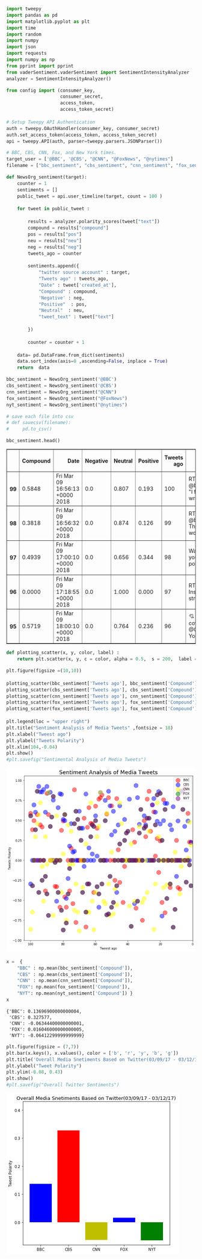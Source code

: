 

```python
import tweepy
import pandas as pd
import matplotlib.pyplot as plt
import time
import random
import numpy 
import json
import requests
import numpy as np
from pprint import pprint
from vaderSentiment.vaderSentiment import SentimentIntensityAnalyzer
analyzer = SentimentIntensityAnalyzer()
```


```python
from config import (consumer_key, 
                    consumer_secret, 
                    access_token, 
                    access_token_secret)

# Setup Tweepy API Authentication
auth = tweepy.OAuthHandler(consumer_key, consumer_secret)
auth.set_access_token(access_token, access_token_secret)
api = tweepy.API(auth, parser=tweepy.parsers.JSONParser())
```


```python
# BBC, CBS, CNN, Fox, and New York times.
target_user = ['@BBC', '@CBS', "@CNN", "@FoxNews", "@nytimes"]
filename = ["bbc_sentiment", "cbs_sentiment", "cnn_sentiment", "fox_sentiment", "nyt_sentiment"]
```


```python
def NewsOrg_sentiment(target):
    counter = 1
    sentiments = []
    public_tweet = api.user_timeline(target, count = 100 )
    
    for tweet in public_tweet :
        
        results = analyzer.polarity_scores(tweet["text"])
        compound = results["compound"]
        pos = results["pos"]
        neu = results["neu"]
        neg = results["neg"]
        tweets_ago = counter
        
        sentiments.append({
            "twitter source account" : target,
            "Tweets ago" : tweets_ago,
            "Date" : tweet['created_at'],
            "Compound" : compound,
            'Negative' : neg,
            "Positive"  : pos,
            "Neutral"  : neu,
            "tweet_text" : tweet["text"]
            
        })
        
        counter = counter + 1
        
    data= pd.DataFrame.from_dict(sentiments)
    data.sort_index(axis=0 ,ascending=False, inplace = True)  
    return  data
```


```python
bbc_sentiment = NewsOrg_sentiment('@BBC')
cbs_sentiment = NewsOrg_sentiment('@CBS')
cnn_sentiment = NewsOrg_sentiment("@CNN")
fox_sentiment = NewsOrg_sentiment("@FoxNews")
nyt_sentiment = NewsOrg_sentiment("@nytimes")
```


```python
# save each file into csv
# def savecsv(filename):
#     pd.to_csv()
```


```python
bbc_sentiment.head()
```




<div>
<style scoped>
    .dataframe tbody tr th:only-of-type {
        vertical-align: middle;
    }

    .dataframe tbody tr th {
        vertical-align: top;
    }

    .dataframe thead th {
        text-align: right;
    }
</style>
<table border="1" class="dataframe">
  <thead>
    <tr style="text-align: right;">
      <th></th>
      <th>Compound</th>
      <th>Date</th>
      <th>Negative</th>
      <th>Neutral</th>
      <th>Positive</th>
      <th>Tweets ago</th>
      <th>tweet_text</th>
      <th>twitter source account</th>
    </tr>
  </thead>
  <tbody>
    <tr>
      <th>99</th>
      <td>0.5848</td>
      <td>Fri Mar 09 16:56:13 +0000 2018</td>
      <td>0.0</td>
      <td>0.807</td>
      <td>0.193</td>
      <td>100</td>
      <td>RT @bbcwritersroom: "I felt like a real writer...</td>
      <td>@BBC</td>
    </tr>
    <tr>
      <th>98</th>
      <td>0.3818</td>
      <td>Fri Mar 09 16:56:32 +0000 2018</td>
      <td>0.0</td>
      <td>0.874</td>
      <td>0.126</td>
      <td>99</td>
      <td>RT @bbcworldservice: These images of women on ...</td>
      <td>@BBC</td>
    </tr>
    <tr>
      <th>97</th>
      <td>0.4939</td>
      <td>Fri Mar 09 17:00:10 +0000 2018</td>
      <td>0.0</td>
      <td>0.656</td>
      <td>0.344</td>
      <td>98</td>
      <td>Want to improve your persuasion powers? \n\n😻 ...</td>
      <td>@BBC</td>
    </tr>
    <tr>
      <th>96</th>
      <td>0.0000</td>
      <td>Fri Mar 09 17:18:55 +0000 2018</td>
      <td>0.0</td>
      <td>1.000</td>
      <td>0.000</td>
      <td>97</td>
      <td>RT @bbcthesocial: Instead of a plastic straw, ...</td>
      <td>@BBC</td>
    </tr>
    <tr>
      <th>95</th>
      <td>0.5719</td>
      <td>Fri Mar 09 18:00:10 +0000 2018</td>
      <td>0.0</td>
      <td>0.764</td>
      <td>0.236</td>
      <td>96</td>
      <td>💘 @MabelMcVey covering @Coldplay's 'Fix You' i...</td>
      <td>@BBC</td>
    </tr>
  </tbody>
</table>
</div>




```python
def plotting_scatter(x, y, color, label) :  
    return plt.scatter(x, y, c = color, alpha = 0.5,  s = 200,  label = label)
```


```python
plt.figure(figsize =(10,10))

plotting_scatter(bbc_sentiment['Tweets ago'], bbc_sentiment['Compound'], "r", 'BBC')
plotting_scatter(cbs_sentiment['Tweets ago'], cbs_sentiment['Compound'], "b", 'CBS')
plotting_scatter(cnn_sentiment['Tweets ago'], cnn_sentiment['Compound'], "yellow", 'CNN')
plotting_scatter(fox_sentiment['Tweets ago'], fox_sentiment['Compound'], "g", 'FOX')
plotting_scatter(fox_sentiment['Tweets ago'], fox_sentiment['Compound'], "purple", 'NYT')

plt.legend(loc = "upper right")
plt.title("Sentiment Analysis of Media Tweets" ,fontsize = 18)
plt.xlabel("Tweest ago")
plt.ylabel("Tweets Polarity")
plt.xlim(104,-0.04)
plt.show()
#plt.savefig("Sentimental Analysis of Media Tweets")
```


![png](output_8_0.png)



```python
x =  {
    "BBC" : np.mean(bbc_sentiment['Compound']), 
    "CBS" : np.mean(cbs_sentiment['Compound']),
    "CNN" : np.mean(cnn_sentiment['Compound']),
    "FOX": np.mean(fox_sentiment['Compound']),
    "NYT": np.mean(nyt_sentiment['Compound']) }
x
```




    {'BBC': 0.13696900000000004,
     'CBS': 0.327577,
     'CNN': -0.06344400000000001,
     'FOX': 0.016046000000000005,
     'NYT': -0.06412299999999999}




```python
plt.figure(figsize = (7,7))
plt.bar(x.keys(), x.values(), color = ['b', 'r', 'y', 'b', 'g'])
plt.title('Overall Media Snetiments Based on Twitter(03/09/17 - 03/12/17)', fontsize = 13)
plt.ylabel("Tweet Polarity")
plt.ylim(-0.08, 0.43)
plt.show()
#plt.savefig("Overall Twitter Sentiments")
```


![png](output_10_0.png)

